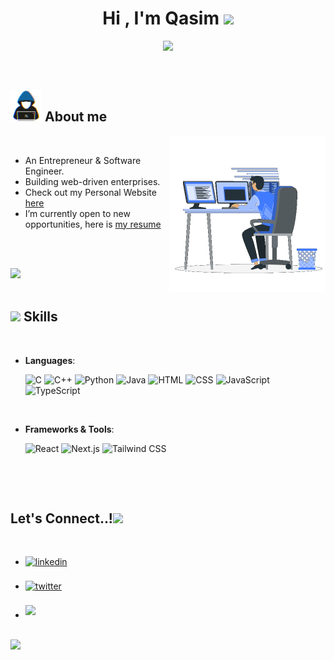 <h1 align="center"><b>Hi , I'm Qasim </b><img src="https://media.giphy.com/media/hvRJCLFzcasrR4ia7z/giphy.gif" width="35"></h1>

<p align="center">
  <a href="https://github.com/DenverCoder1/readme-typing-svg"><img src="https://readme-typing-svg.herokuapp.com?font=Time+New+Roman&color=cyan&size=25&center=true&vCenter=true&width=600&height=100&lines=Building+Web+Driven+Enterprises,;++;Self-taught+Engineer,;Computer+Science+Undergraduate"></a>
</p>

<br>

## <picture><img src = "https://github.com/theqasim/qasimfyi/blob/master/public/resources/assets/about_me.gif" width = 50px></picture> **About me**

<picture> <img align="right" src="https://github.com/theqasim/qasimfyi/blob/master/public/resources/assets/Right_Side.gif" width = 250px></picture>

<br>

- An Entrepreneur & Software Engineer.
- Building web-driven enterprises.
- Check out my Personal Website [here](https://www.qasim.fyi)
- I’m currently open to new opportunities, here is [my resume](https://www.qasim.fyi/resources/Qasim-CV.pdf)

<br><br>

<img src="https://user-images.githubusercontent.com/73097560/115834477-dbab4500-a447-11eb-908a-139a6edaec5c.gif"><br><br>

## <img src="https://media2.giphy.com/media/QssGEmpkyEOhBCb7e1/giphy.gif?cid=ecf05e47a0n3gi1bfqntqmob8g9aid1oyj2wr3ds3mg700bl&rid=giphy.gif" width ="25"><b> Skills</b>

<br>

<p align="center">

- **Languages**:

  ![C](https://img.shields.io/badge/C%20-%232370ED.svg?style=for-the-badge&logo=c&logoColor=white)
  ![C++](https://img.shields.io/badge/C++%20-%2300599C.svg?style=for-the-badge&logo=c%2B%2B&logoColor=white)
  ![Python](https://img.shields.io/badge/Python%20-%2314354C.svg?style=for-the-badge&logo=python&logoColor=white)
  ![Java](https://img.shields.io/badge/Java%20-%23ebebeb.svg?style=for-the-badge&logo=Java&logoColor=red)
  ![HTML](https://img.shields.io/badge/HTML5%20-%23E34F26.svg?style=for-the-badge&logo=html5&logoColor=white)
  ![CSS](https://img.shields.io/badge/CSS%20-%231572B6.svg?style=for-the-badge&logo=css3&logoColor=white)
  ![JavaScript](https://img.shields.io/badge/JavaScript%20-%23F7DF1E.svg?style=for-the-badge&logo=javascript&logoColor=black)
  ![TypeScript](https://img.shields.io/badge/TypeScript%20-%23F7DF1E.svg?style=for-the-badge&logo=typescript&logoColor=black)

<br>

- **Frameworks & Tools**:

  ![React](https://img.shields.io/badge/React%20-%23222222.svg?style=for-the-badge&logo=React&logoColor=white)
  ![Next.js](https://img.shields.io/badge/Next.js%20-%23000000.svg?style=for-the-badge&logo=Next.js&logoColor=white)
  ![Tailwind CSS](https://img.shields.io/badge/Tailwind-CSS%20-%23161d2d.svg?style=for-the-badge&logo=Tailwind-CSS&logoColor=white)

<br>

</p>

<br>

## <b> Let's Connect..!</b><img src="https://github.com/theqasim/qasimfyi/blob/main/public/resources/handshake.gif" width ="80">

<br>
<div align='left'>

<ul>

<li>
<a href="https://www.linkedin.com/in/qasimfyi/" target="_blank">
<img src="https://img.shields.io/badge/linkedin:  Muhammad Qasim-%2300acee.svg?color=405DE6&style=for-the-badge&logo=linkedin&logoColor=white" alt=linkedin style="margin-bottom: 5px;"/>
</a>
</li>

<br>

<li>
<a href="https://twitter.com/qasimsbiz" target="_blank">
<img src="https://img.shields.io/badge/twitter:  qasimsbiz-%2300acee.svg?color=1DA1F2&style=for-the-badge&logo=twitter&logoColor=white" alt=twitter style="margin-bottom: 5px;"/>
</a>
</li>

<br>

<li>
<a href="mailto:hi@qasim.fyi" target="_blank">
<img src="https://img.shields.io/badge/gmail:  hi@qasim.fyi-%23EA4335.svg?style=for-the-badge&logo=gmail&logoColor=white" t=mail style="margin-bottom: 5px;" />
</a>
</li>

</ul>
</div>

<br>
<img src="https://user-images.githubusercontent.com/73097560/115834477-dbab4500-a447-11eb-908a-139a6edaec5c.gif">
<br>
<br>
<br>
